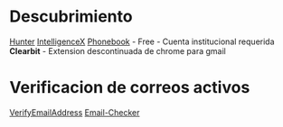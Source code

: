 
# Descubrimiento

[Hunter](https://hunter.io)
[IntelligenceX](https://intelx.io/)
[Phonebook](https://phonebook.cz) - Free - Cuenta institucional requerida
**Clearbit** - Extension descontinuada de chrome para gmail

# Verificacion de correos activos

[VerifyEmailAddress](https://www.verifyemailaddress.org/)
[Email-Checker](https://email-checker.net)
